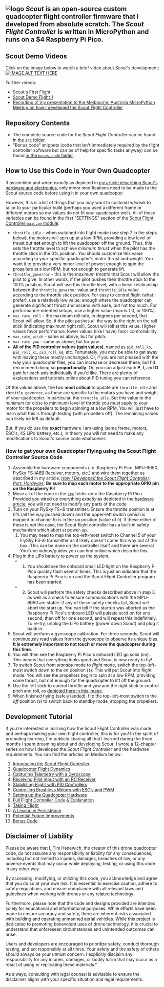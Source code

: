 ![logo](https://i.imgur.com/X2tfDfO.jpg)
*Scout* is an open-source custom quadcopter flight controller firmware that I developed from absolute scratch. The *Scout Flight Controller* is written in MicroPython and runs on a $4 Raspberry Pi Pico.
-----

## Scout Demo Videos
Click on the image below to watch a brief video about *Scout's* development:  
[![IMAGE ALT TEXT HERE](https://i.imgur.com/iNZ74vi.png)](https://www.youtube.com/watch?v=mbrcnaByMyo)

Further videos:
- [Scout's First Flight](https://youtu.be/Wh5G9zdJbzk)
- [Scout Demo Flight 1](https://youtu.be/LNRYPo5-4VI)
- [Recording of my presentation to the Melbourne, Australia MicroPython Meetup on how I developed the Scout Flight Controller](https://youtu.be/5BmaKVHan_c)

## Repository Contents
- The complete source code for the *Scout Flight Controller* can be found in [the `src` folder](./src/).
- "Bonus code" snippets (code that isn't immediately required by the flight controller software but can be of help for specific tasks anyway) can be found [in the `bonus_code` folder](./bonus_code/).

## How to Use this Code in Your Own Quadcopter
If assembled and wired *exactly* as depicted in [my article describing Scout's hardware and electronics](https://timhanewich.medium.com/how-i-developed-the-scout-flight-controller-part-6-hardware-9f7e77acf874), only minor modifications need to be made to the Scout source code before using it in your own quadcopter.

However, this is a list of things that you may want to customize/tweak to tailor to your particular build (perhaps you used a different frame or different motors so my values do not fit your quadcopter well). All of these variables can be found in the first "SETTINGS" section of the [Scout Flight Controller `main.py` module](./src/main.py):
- `throttle_idle` - when switched into flight mode (see step 7 in the steps below), the motors will spin up at a low RPM, providing a low level of thrust but **not** enough to lift the quadcopter off the ground. Thus, this sets the throttle level to achieve *minimum thrust* when the pilot has the throttle stick in the 0% position. You should customize this value according to your specific quadcopter's motor thrust and weight. You want it to provide a very minor level of power; enough to spin the propellers at a low RPM, but *not* enough to generate lift.
- `throttle_governor` - this is the *maximum throttle* that Scout will allow the pilot to give. In other words, if the pilot pushes their throttle stick to the 100% position, Scout will use this throttle level, with a linear relationship between the `throttle_governor` value and `throttle_idle` value according to the throttle stick position. For easy to control flight (what I prefer), use a relatively low value; enough where the quadcopter can generate significant thrust and ascend with ease, but not too much. For performance-oriented setups, use a higher value (max is 1.0, or 100%).
- `max_rate_roll` - the maximum roll rate, in degrees per second, that Scout will allow. So, if the pilot pushes all the way to the right on the roll stick (indicating maximum right roll), Scout will roll at this value. Higher values favor performance, lower values (like I have) favor controllability. 
- `max_rate_pitch` - same as above, but for pitch.
- `max_rate_yaw` - same as above, but for yaw.
- **All of the PID controller values (gain values)**, named as `pid_roll_kp`, `pid_roll_ki`, `pid_roll_kd`, etc. Fortunately, you *may* be able to get away with leaving these mostly unchanged. Or, if you are not pleased with the way your quadcopter flies, you can increase or decrease these, but I'd recommend doing so **proportionally**. Or, you can adjust each **P**, **I**, and **D** gain for each axis individually if you'd like. There are plenty of explanations and tutorials online about PID tuning you can reference. 

Of the values above, the two **most critical** to update are `throttle_idle` and `throttle_governor`, as these are specific to the motors you have and weight of your quadcopter. In particular, the `throttle_idle`. Set this value to the *minimum* (or close to minimum) level of throttle you must apply to your motor for the propellers to begin spinning at a low RPM. You will just have to learn what this is through testing (with propellers off). The remaining values can likely be left as default.

But, if you do use the **exact** hardware I am using (same frame, motors, ESC's, 4S LiPo battery, etc.), in theory you will not need to make any modifications to Scout's source code whatsoever.

### How to get your own Quadcopter Flying using the Scout Flight Controller Source Code
1. Assemble the hardware components (i.e. Raspberry Pi Pico, MPU-6050,  FlySky FS-iA6B Receiver, motors, etc.) and wire them together as described in my article, [*How I Developed the Scout Flight Controller, Part: Hardware*](https://timhanewich.medium.com/how-i-developed-the-scout-flight-controller-part-6-hardware-9f7e77acf874). **Be sure to map each motor to the appropriate GPIO pin on the Raspberry Pi**!
2. Move all of the code in the [`src`](./src/) folder onto the Raspberry Pi Pico. Provided you wired up everything *exactly* as depicted in the [hardware article](https://timhanewich.medium.com/how-i-developed-the-scout-flight-controller-part-6-hardware-9f7e77acf874), you will not need to modify any parts of the code.
3. Turn on your FlySky FS-i6 transmitter. Ensure the throttle position is at 0% (all the way pushed down) and the upper-left switch (which is mapped to channel 5) is in the up position (value of `0`). If these either of these is *not* the case, the Scout flight controller has a built-in safety mechanism which abort at power-up.
    1. You may need to map the top-left-most switch to Channel 5 of your FlySky FS-i6 transmitter as it likely doesn't come this way out of the box. This can be done on the controller itself and there are several YouTube videos/guides you can find online which describe this.
4. Plug in the LiPo battery to power up the system.
    - 1. You should see the onboard small LED light on the Raspberry Pi Pico quickly flash several times. This is just an indicator that the Raspberry Pi Pico is on and the Scout Flight Controller program has been started.
    - 2. Scout will perform the safety checks described above in step 3, as well as a check to ensure communications with the MPU-6050 are stable. If any of these safety checks fail, Scout will abort the start up. You can tell if the startup was aborted as the Raspberry Pi Pico's onboard LED will pulsate solid on for one second, then off for one second, and will repeat this indefinitely. To re-try, unplug the LiPo battery (power down Scout) and plug it back in. 
5. Scout will perform a gyroscope calibration. For three seconds, Scout will continuously read values from the gyroscope to observe its unique bias. **It is extremely important to not touch or move the quadcopter during this time**. 
6. You will then see the Raspberry Pi Pico's onboard LED go solid (on). This means that everything looks good and Scout is now ready to fly!
7. To switch Scout from *standby* mode to *flight* mode, switch the top-left-most switch down to the *on* position (`1`). This will put Scout into flight mode. You will see the propellers begin to spin at a low RPM, providing some thrust, but not enough for the quadcopter to lift off the ground.
8. Use the left stick to control throttle and yaw and the right stick to control pitch and roll, as [depicted here in this image](https://miro.medium.com/v2/resize:fit:700/0*-TObP3eRAyH7Rs3Y.png).
9. When finished flying (safely landed), flip the top-left-most switch to the *off* position (`0`) to switch back to standby mode, stopping the propellers.

## Development Tutorial
If you're interested in learning how the Scout Flight Controller was made and perhaps making your own flight controller, this is for you! In the spirit of promoting learning, I'm publicly sharing all that I learned during the three months I spent dreaming about and developing *Scout*. I wrote a 12-chapter series on how I developed the *Scout Flight Controller* and the hardware requirements. You can find the articles on Medium below:
1. [Introducing the Scout Flight Controller](https://medium.com/@timhanewich/my-greatest-engineering-accomplishment-the-scout-flight-controller-d8937fb45b24)
2. [Quadcopter Flight Dynamics](https://timhanewich.medium.com/how-i-developed-the-scout-flight-controller-part-1-quadcopter-flight-dynamics-400af73d21db)
3. [Capturing Telemetry with a Gyroscope](https://timhanewich.medium.com/how-i-developed-the-scout-flight-controller-part-2-gyroscope-telemetry-91f40b76d0f9)
4. [Receiving Pilot Input with an RC Receiver](https://timhanewich.medium.com/how-i-developed-the-scout-flight-controller-part-3-receiving-control-inputs-via-an-rc-receiver-afb4fa5183f5)
5. [Stabilizing Flight with PID Controllers](https://timhanewich.medium.com/how-i-developed-the-scout-flight-controller-part-4-stabilizing-flight-with-pid-controllers-1e945577a9aa)
6. [Controlling Brushless Motors with ESC’s and PWM](https://timhanewich.medium.com/how-i-developed-the-scout-flight-controller-part-5-controlling-brushless-motors-with-escs-and-2529606bfdc5)
7. [Setting up the Quadcopter Hardware](https://timhanewich.medium.com/how-i-developed-the-scout-flight-controller-part-6-hardware-9f7e77acf874)
8. [Full Flight Controller Code & Explanation](https://timhanewich.medium.com/how-i-developed-the-scout-flight-controller-part-7-full-flight-controller-code-4269c83b3b48)
9. [Taking Flight](https://timhanewich.medium.com/how-i-developed-the-scout-flight-controller-part-8-taking-flight-c6e41d587d8a)
10. [A Lesson in Persistence](https://timhanewich.medium.com/how-i-developed-the-scout-flight-controller-part-9-a-lesson-in-persistence-b969ea330436)
11. [Potential Future Improvements](https://medium.com/@timhanewich/how-i-developed-the-scout-flight-controller-part-10-future-improvements-ae1957f81f76)
12. [Bonus Code](https://timhanewich.medium.com/how-i-developed-the-scout-flight-controller-part-11-bonus-code-b6bd4f18de64)

## Disclaimer of Liability
Please be aware that I, Tim Hanewich, the creator of this drone quadcopter code, do not assume any responsibility or liability for any consequences, including but not limited to injuries, damages, breaches of law, or any adverse events that may occur while deploying, testing, or using this code in any other way.

By accessing, modifying, or utilizing this code, you acknowledge and agree that you do so at your own risk. It is essential to exercise caution, adhere to safety regulations, and ensure compliance with all relevant laws and guidelines when working with drones or any related technology.

Furthermore, please note that the code and designs provided are intended solely for educational and informational purposes. While efforts have been made to ensure accuracy and safety, there are inherent risks associated with building and operating unmanned aerial vehicles. While this project is dedicated to promoting benevolent uses of drone technology, it is crucial to understand that unforeseen circumstances and unintended outcomes can arise.

Users and developers are encouraged to prioritize safety, conduct thorough testing, and act responsibly at all times. Your safety and the safety of others should always be your utmost concern. I explicitly disclaim any responsibility for any injuries, damages, or bodily harm that may occur as a result of using or replicating these materials."

As always, consulting with legal counsel is advisable to ensure the disclaimer aligns with your specific situation and legal requirements.
